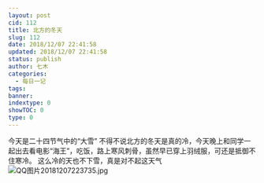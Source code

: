 ```yaml
---
layout: post
cid: 112
title: 北方的冬天
slug: 112
date: 2018/12/07 22:41:58
updated: 2018/12/07 22:41:58
status: publish
author: 七木
categories: 
  - 每日一记
tags: 
banner: 
indextype: 0
showTOC: 0
type: 0
---
```



今天是二十四节气中的“大雪”
不得不说北方的冬天是真的冷，今天晚上和同学一起出去看电影“海王”，吃饭，路上寒风刺骨，虽然早已穿上羽绒服，可还是抵御不住寒冷。
这么冷的天也不下雪，真是对不起这天气
![QQ图片20181207223735.jpg][1]


  [1]: https://qimu-1251828023.cos.ap-guangzhou.myqcloud.com/2018/12/07/1544193688.jpg